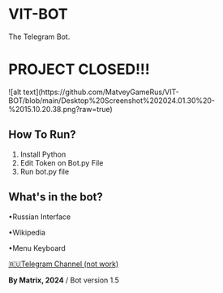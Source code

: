# VIT-BOT
The Telegram Bot.
<h1>PROJECT CLOSED!!!</h1>
![alt text](https://github.com/MatveyGameRus/VIT-BOT/blob/main/Desktop%20Screenshot%202024.01.30%20-%2015.10.20.38.png?raw=true)





<h2>How To Run?</h2>

1. Install Python
2. Edit Token on Bot.py File
3. Run bot.py file

<h2>What's in the bot?</h2>

•Russian Interface <br>

•Wikipedia <br>

•Menu Keyboard <br>


<a href="">🇷🇺Telegram Channel (not work)</a>
    
**By Matrix, 2024** / Bot version 1.5


